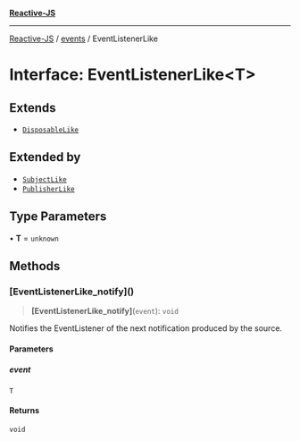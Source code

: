 [**Reactive-JS**](../../README.md)

***

[Reactive-JS](../../README.md) / [events](../README.md) / EventListenerLike

# Interface: EventListenerLike\<T\>

## Extends

- [`DisposableLike`](../../utils/interfaces/DisposableLike.md)

## Extended by

- [`SubjectLike`](../../concurrent/interfaces/SubjectLike.md)
- [`PublisherLike`](PublisherLike.md)

## Type Parameters

• **T** = `unknown`

## Methods

### \[EventListenerLike\_notify\]()

> **\[EventListenerLike\_notify\]**(`event`): `void`

Notifies the EventListener of the next notification produced by the source.

#### Parameters

##### event

`T`

#### Returns

`void`
